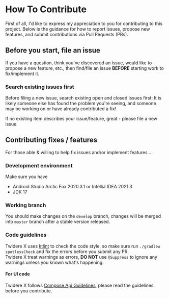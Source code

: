 # How To Contribute

First of all, I'd like to express my appreciation to you for contributing to this project. 
Below is the guidance for how to report issues, propose new features, and submit contributions via Pull Requests (PRs).

## Before you start, file an issue
If you have a question, think you've discovered an issue, would like to propose a new feature, etc., then find/file an issue **BEFORE** starting work to fix/implement it.

### Search existing issues first

Before filing a new issue, search existing open and closed issues first: It is likely someone else has found the problem you're seeing, and someone may be working on or have already contributed a fix!

If no existing item describes your issue/feature, great - please file a new issue.

## Contributing fixes / features

For those able & willing to help fix issues and/or implement features ...

### Development environment

Make sure you have
 - Android Studio Arctic Fox 2020.3.1 or IntelliJ IDEA 2021.3
 - JDK 17

### Working branch

You should make changes on the `develop` branch, changes will be merged into `master` branch after a stable version released.

### Code guidelines
Twidere X uses [ktlint](https://github.com/pinterest/ktlint) to check the code style, so make sure run `./gradlew spotlessCheck` and fix the errors before you submit any PR.  
Twidere X treat warnings as errors, **DO NOT** use `@Suppress` to ignore any warnings unless you known what's happening.

#### For UI code
Twidere X follows [Compose Api Guidelines](https://github.com/androidx/androidx/blob/androidx-main/compose/docs/compose-api-guidelines.md), please read the guidelines before you contribute.  